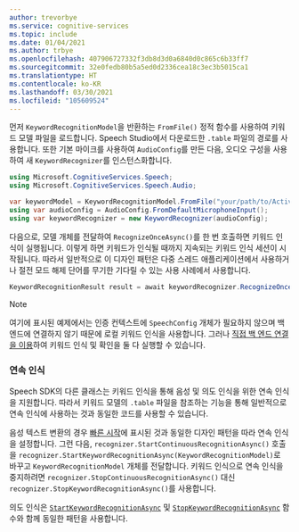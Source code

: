 ```yaml
---
author: trevorbye
ms.service: cognitive-services
ms.topic: include
ms.date: 01/04/2021
ms.author: trbye
ms.openlocfilehash: 407906727332f3db8d3d0a6840d0c865c6b33ff7
ms.sourcegitcommit: 32e0fedb80b5a5ed0d2336cea18c3ec3b5015ca1
ms.translationtype: HT
ms.contentlocale: ko-KR
ms.lasthandoff: 03/30/2021
ms.locfileid: "105609524"
---
```

먼저 `KeywordRecognitionModel`을 반환하는 `FromFile()` 정적 함수를 사용하여 키워드 모델 파일을 로드합니다. Speech Studio에서 다운로드한 `.table` 파일의 경로를 사용합니다. 또한 기본 마이크를 사용하여 `AudioConfig`를 만든 다음, 오디오 구성을 사용하여 새 `KeywordRecognizer`를 인스턴스화합니다.

```csharp
using Microsoft.CognitiveServices.Speech;
using Microsoft.CognitiveServices.Speech.Audio;

var keywordModel = KeywordRecognitionModel.FromFile("your/path/to/Activate_device.table");
using var audioConfig = AudioConfig.FromDefaultMicrophoneInput();
using var keywordRecognizer = new KeywordRecognizer(audioConfig);
```

다음으로, 모델 개체를 전달하여 `RecognizeOnceAsync()`를 한 번 호출하면 키워드 인식이 실행됩니다. 이렇게 하면 키워드가 인식될 때까지 지속되는 키워드 인식 세션이 시작됩니다. 따라서 일반적으로 이 디자인 패턴은 다중 스레드 애플리케이션에서 사용하거나 절전 모드 해제 단어를 무기한 기다릴 수 있는 사용 사례에서 사용합니다.

```csharp
KeywordRecognitionResult result = await keywordRecognizer.RecognizeOnceAsync(keywordModel);
```

> [!NOTE]
> 여기에 표시된 예제에서는 인증 컨텍스트에 `SpeechConfig` 개체가 필요하지 않으며 백 엔드에 연결하지 않기 때문에 로컬 키워드 인식을 사용합니다. 그러나 [직접 백 엔드 연결을 이용](../../../tutorial-voice-enable-your-bot-speech-sdk.md#view-the-source-code-that-enables-keyword)하여 키워드 인식 및 확인을 둘 다 실행할 수 있습니다.

### <a name="continuous-recognition"></a>연속 인식

Speech SDK의 다른 클래스는 키워드 인식을 통해 음성 및 의도 인식을 위한 연속 인식을 지원합니다. 따라서 키워드 모델의 `.table` 파일을 참조하는 기능을 통해 일반적으로 연속 인식에 사용하는 것과 동일한 코드를 사용할 수 있습니다.

음성 텍스트 변환의 경우 [빠른 시작](../../../get-started-speech-to-text.md?pivots=programming-language-csharp&tabs=script%2cbrowser%2cwindowsinstall#continuous-recognition)에 표시된 것과 동일한 디자인 패턴을 따라 연속 인식을 설정합니다. 그런 다음, `recognizer.StartContinuousRecognitionAsync()` 호출을 `recognizer.StartKeywordRecognitionAsync(KeywordRecognitionModel)`로 바꾸고 `KeywordRecognitionModel` 개체를 전달합니다. 키워드 인식으로 연속 인식을 중지하려면 `recognizer.StopContinuousRecognitionAsync()` 대신 `recognizer.StopKeywordRecognitionAsync()`를 사용합니다.

의도 인식은 [`StartKeywordRecognitionAsync`](/dotnet/api/microsoft.cognitiveservices.speech.intent.intentrecognizer.startkeywordrecognitionasync#Microsoft_CognitiveServices_Speech_Intent_IntentRecognizer_StartKeywordRecognitionAsync_Microsoft_CognitiveServices_Speech_KeywordRecognitionModel_) 및 [`StopKeywordRecognitionAsync`](/dotnet/api/microsoft.cognitiveservices.speech.intent.intentrecognizer.stopkeywordrecognitionasync#Microsoft_CognitiveServices_Speech_Intent_IntentRecognizer_StopKeywordRecognitionAsync) 함수와 함께 동일한 패턴을 사용합니다.
